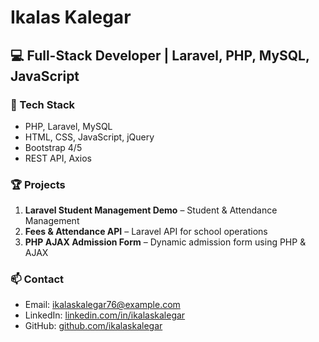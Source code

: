 # Ikalas Kalegar

## 💻 Full-Stack Developer | Laravel, PHP, MySQL, JavaScript

### 🔧 Tech Stack
- PHP, Laravel, MySQL
- HTML, CSS, JavaScript, jQuery
- Bootstrap 4/5
- REST API, Axios

### 🏆 Projects
1. **Laravel Student Management Demo** – Student & Attendance Management
2. **Fees & Attendance API** – Laravel API for school operations
3. **PHP AJAX Admission Form** – Dynamic admission form using PHP & AJAX

### 📫 Contact
- Email: ikalaskalegar76@example.com
- LinkedIn: [linkedin.com/in/ikalaskalegar](https://linkedin.com/in/ikalaskalegar)
- GitHub: [github.com/ikalaskalegar](https://github.com/ikalaskalegar)
